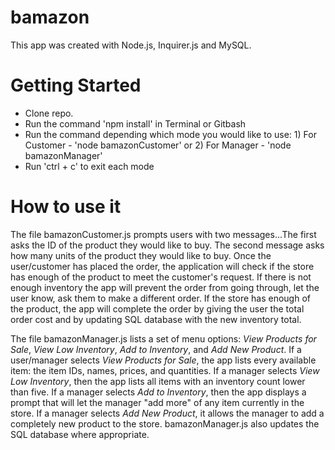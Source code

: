 
# bamazon 

This app was created with Node.js, Inquirer.js and MySQL. 

# Getting Started
* Clone repo.
* Run the command 'npm install' in Terminal or Gitbash 
* Run the command depending which mode you would like to use: 1) For Customer - 'node bamazonCustomer' or 2) For Manager - 'node bamazonManager'
* Run 'ctrl + c' to exit each mode

# How to use it

The file bamazonCustomer.js prompts users with two messages...The first asks the ID of the product they would like to buy.
The second message asks how many units of the product they would like to buy. Once the user/customer has placed the order, the application will check if the store has enough of the product to meet the customer's request. If there is not enough inventory 
the app will prevent the order from going through, let the user know, ask them to make a different order. If the store has enough of the product, the app will complete the order by giving the user the total order cost and by updating SQL database with the new inventory total.

The file bamazonManager.js lists a set of menu options: *View Products for Sale*, *View Low Inventory*, *Add to Inventory*, and *Add New Product*. If a user/manager selects *View Products for Sale*, the app lists every available item: the item IDs, names, prices, and quantities. If a manager selects *View Low Inventory*, then the app lists all items with an inventory count lower than five. 
If a manager selects *Add to Inventory*, then the app displays a prompt that will let the manager "add more" of any item currently in the store. If a manager selects *Add New Product*, it allows the manager to add a completely new product to the store. bamazonManager.js also updates the SQL database where appropriate.





